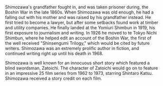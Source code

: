 <!-- Kan Shimozawa -->

Shimozawa's grandfather fought in, and was taken prisoner during, the Boshin War in the late 1860s. When Shimozawa was old enough, he had a falling out with his mother and was raised by his grandfather instead. He first tried to become a lawyer, but after some setbacks found work at timber and utility companies. He finally landed at the Yomiuri Shimbun in 1919, his first exposure to journalism and writing. In 1926 he moved to te Tokyo Nichi Shimbun, where he helped edit an account of the Boshin War, the first of the well received "Shinsengumi Trilogy," which would be cited by future writers. Shimozawa was an extremely prolific author in fiction, and continued writing right up until his death in 1968.

Shimozawa is well known for an innocuous short story which featured a blind swordsman, Zatoichi. The character of Zatoichi would go on to feature in an impressive 25 film series from 1962 to 1973, starring Shintaro Katsu. Shimozawa received a story credit on each film.